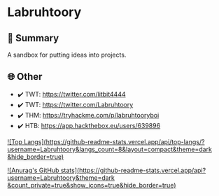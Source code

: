 # Labruhtoory

## 📜 Summary

A sandbox for putting ideas into projects.


## 🌐 Other

- ✔️ TWT: https://twitter.com/litbit4444
- ✔️ TWT: https://twitter.com/Labruhtoory
- ✔️ THM: https://tryhackme.com/p/labruhtooryboi
- ✔️ HTB: https://app.hackthebox.eu/users/639896

[![Top Langs](https://github-readme-stats.vercel.app/api/top-langs/?username=Labruhtoory&langs_count=8&layout=compact&theme=dark &hide_border=true)](https://github.com/anuraghazra/github-readme-stats)

[![Anurag's GitHub stats](https://github-readme-stats.vercel.app/api?username=Labruhtoory&theme=dark &count_private=true&show_icons=true&hide_border=true)](https://github.com/anuraghazra/github-readme-stats)
